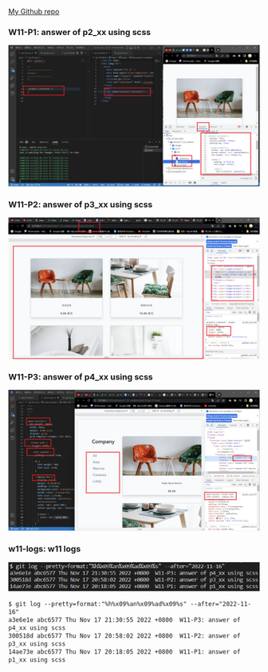[My Github repo](https://github.com/abc6577/1111-sweb-1N-demo-211410591/tree/main/demo/md/w02_91)

### W11-P1: answer of p2_xx using scss

![](w11-p1.png)

### W11-P2: answer of p3_xx using scss

![](w11-p2.png)

### W11-P3: answer of p4_xx using scss

![](w11-p3.png)

### w11-logs: w11 logs

![](w11-logs.png)

```
$ git log --pretty=format:"%h%x09%an%x09%ad%x09%s" --after="2022-11-16"
a3e6e1e abc6577 Thu Nov 17 21:30:55 2022 +0800  W11-P3: answer of p4_xx using scss
300518d abc6577 Thu Nov 17 20:58:02 2022 +0800  W11-P2: answer of p3_xx using scss
14ae73e abc6577 Thu Nov 17 20:18:05 2022 +0800  W11-P1: answer of p1_xx using scss
```